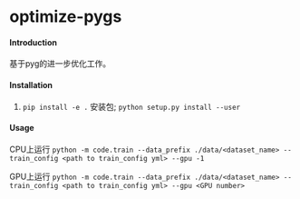 # optimize-pygs

#### Introduction

基于pyg的进一步优化工作。

#### Installation

1. `pip install -e .` 安装包; `python setup.py install --user`

#### Usage

CPU上运行
`python -m code.train --data_prefix ./data/<dataset_name> --train_config <path to train_config yml> --gpu -1`

GPU上运行
`python -m code.train --data_prefix ./data/<dataset_name> --train_config <path to train_config yml> --gpu <GPU number>`
